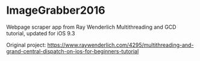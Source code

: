 # ImageGrabber2016
Webpage scraper app from Ray Wenderlich Multithreading and GCD tutorial, updated for iOS 9.3

Original project: https://www.raywenderlich.com/4295/multithreading-and-grand-central-dispatch-on-ios-for-beginners-tutorial
